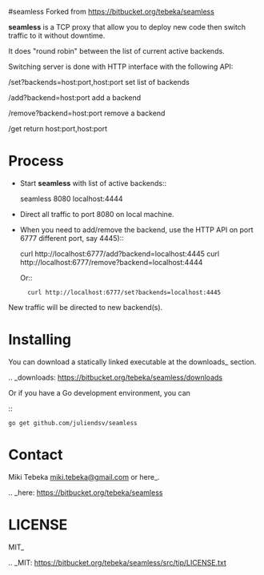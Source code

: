 #seamless
Forked from https://bitbucket.org/tebeka/seamless

**seamless** is a TCP proxy that allow you to deploy new code then switch traffic
to it without downtime.

It does "round robin" between the list of current active backends.

Switching server is done with HTTP interface with the following API:

/set?backends=host:port,host:port
    set list of backends

/add?backend=host:port
    add a backend

/remove?backend=host:port
    remove a backend

/get
    return host:port,host:port

Process
=======
* Start **seamless** with list of active backends::

    seamless 8080 localhost:4444
* Direct all traffic to port 8080 on local machine.
* When you need to add/remove the backend, use the HTTP API on port 6777
  different port, say 4445)::

    curl http://localhost:6777/add?backend=localhost:4445
    curl http://localhost:6777/remove?backend=localhost:4444

  Or::

        curl http://localhost:6777/set?backends=localhost:4445
    
New traffic will be directed to new backend(s).

Installing
==========
You can download a statically linked executable at the downloads_ section.

.. _downloads: https://bitbucket.org/tebeka/seamless/downloads

Or if you have a Go development environment, you can

::

    go get github.com/juliendsv/seamless

Contact
=======
Miki Tebeka <miki.tebeka@gmail.com> or here_.

.. _here: https://bitbucket.org/tebeka/seamless


LICENSE
=======
MIT_

.. _MIT: https://bitbucket.org/tebeka/seamless/src/tip/LICENSE.txt
